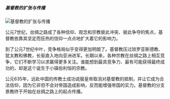 ##### **基督教的扩张与传播**

![基督教的扩张与传播](/Users/kangsiwei/Desktop/XcodeProject/SilkRoad/SilkRoad/SilkRoad/Classes/Business/VR/Resource/storyPic/基督教的扩张与传播.png)

公元7世纪，丝绸之路成了各种信仰、观念和宗教彼此冲突、彼此争夺的焦点，基督教依靠其坚定而狂热的信仰一点点地扩大着它的影响力。

到了公元7世纪中叶，竞争格局似乎变得更加明朗了。基督教压过琐罗亚斯德教、犹太教和佛教，长驱直入地向亚洲进军。长期以来，各种宗教在丝绸之路上相互竞争，它们不断学习以求赢得更多关注。谁能想到最具竞争力、最有可能获得最终成功的，却是这个诞生于小镇伯利恒的宗教。

公元635年，远赴中国的传教士成功说服皇帝取消对基督教的抵制，并让它成为合法信仰，因为它非但不会对帝国造成影响，反而能增强帝国的实力。基督教的分支景教终于开始在丝绸之路上的起点传播。
